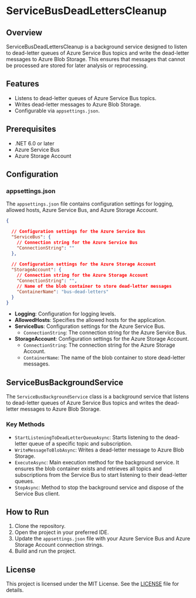 # ServiceBusDeadLettersCleanup

## Overview

ServiceBusDeadLettersCleanup is a background service designed to listen to dead-letter queues of Azure Service Bus topics and write the dead-letter messages to Azure Blob Storage. This ensures that messages that cannot be processed are stored for later analysis or reprocessing.

## Features

- Listens to dead-letter queues of Azure Service Bus topics.
- Writes dead-letter messages to Azure Blob Storage.
- Configurable via `appsettings.json`.

## Prerequisites

- .NET 6.0 or later
- Azure Service Bus
- Azure Storage Account

## Configuration

### appsettings.json

The `appsettings.json` file contains configuration settings for logging, allowed hosts, Azure Service Bus, and Azure Storage Account.

```json
{

  // Configuration settings for the Azure Service Bus
  "ServiceBus": {
    // Connection string for the Azure Service Bus
    "ConnectionString": ""
  },
  
  // Configuration settings for the Azure Storage Account
  "StorageAccount": {
    // Connection string for the Azure Storage Account
    "ConnectionString": "",
    // Name of the blob container to store dead-letter messages
    "ContainerName": "bus-dead-letters"
  }
}
```

- **Logging**: Configuration for logging levels.
- **AllowedHosts**: Specifies the allowed hosts for the application.
- **ServiceBus**: Configuration settings for the Azure Service Bus.
  - `ConnectionString`: The connection string for the Azure Service Bus.
- **StorageAccount**: Configuration settings for the Azure Storage Account.
  - `ConnectionString`: The connection string for the Azure Storage Account.
  - `ContainerName`: The name of the blob container to store dead-letter messages.

## ServiceBusBackgroundService

The `ServiceBusBackgroundService` class is a background service that listens to dead-letter queues of Azure Service Bus topics and writes the dead-letter messages to Azure Blob Storage.

### Key Methods

- `StartListeningToDeadLetterQueueAsync`: Starts listening to the dead-letter queue of a specific topic and subscription.
- `WriteMessageToBlobAsync`: Writes a dead-letter message to Azure Blob Storage.
- `ExecuteAsync`: Main execution method for the background service. It ensures the blob container exists and retrieves all topics and subscriptions from the Service Bus to start listening to their dead-letter queues.
- `StopAsync`: Method to stop the background service and dispose of the Service Bus client.

## How to Run

1. Clone the repository.
2. Open the project in your preferred IDE.
3. Update the `appsettings.json` file with your Azure Service Bus and Azure Storage Account connection strings.
4. Build and run the project.

## License

This project is licensed under the MIT License. See the [LICENSE](LICENSE) file for details.